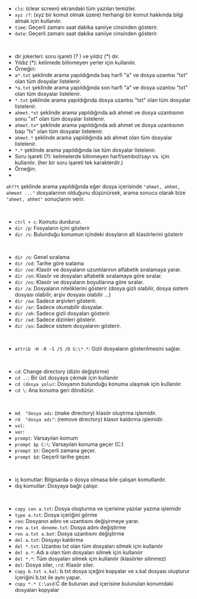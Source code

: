 - `cls`: (clear screen) ekrandaki tüm yazıları temizler.
- `xyz /?`: (xyz bir komut olmak üzere) herhangi bir komut hakkında bilgi almak için kullanılır.
- `time`: Geçerli zamanı saat dakika saniiye cinsinden gösterir.
- `date`: Geçerli zamanı saat dakika saniiye cinsinden gösterir.

<br>

- dir jokerleri: soru işareti (? ) ve yıldız (*) dır.
- Yıldız (*): kelimede bilinmeyen yerler için kullanılır.
- Örneğin:
- `a*.txt` şeklinde arama yapıldığında baş harfi "a" ve dosya uzantısı "txt" olan tüm dosyalar listelenir.
- `*a.txt` şeklinde arama yapıldığında son harfi "a" ve dosya uzantısı "txt" olan tüm dosyalar listelenir.
- `*.txt` şeklinde arama yapıldığında dosya uzantısı "txt" olan tüm dosyalar listelenir.
- `ahmet.*xt` şeklinde arama yapıldığında adı ahmet ve dosya uzantısının sonu "xt" olan tüm dosyalar listelenir.
- `ahmet.tx*` şeklinde arama yapıldığında adı ahmet ve dosya uzantısının başı "tx" olan tüm dosyalar listelenir.
- `ahmet.*` şeklinde arama yapıldığında adı ahmet olan tüm dosyalar listelenir.
- `*.*` şeklinde arama yapıldığında ise tüm dosyalar listelenir.
- Soru işareti (?): kelimelerde bilinmeyen harf/sembol/sayı vs. için kullanılır. (her bir soru işareti tek karakterdir.) 
- Örneğin:
- 
`ah??t` şeklinde arama yapıldığında eğer dosya içerisinde `"ahmet, ahhmt, ahmeet ..."` dosyalarının olduğunu düşünürsek, arama sonucu olarak bize `"ahmet, ahhmt"` sonuçlarını verir.


<br>

- `ctrl + c`: Komutu durdurur.
- `dir /p`: Fosyaların içini gösterir
- `dir /s`: Bulunduğu konumun içindeki dosyların alt klasörlerini gösterir

<br>

- `dir /o`: Genel sıralama
- `dir /od`: Tarihe göre sıalama
- `dir /oe`: Klasör ve dosyaların uzuntılarının alfabetik sıralamaya yarar.
- `dir /on`: Klasör ve dosyaları alfabetik sıralamaya göre sıralar.
- `dir /os`: Klasör ve dosyaların boyutlarına göre sıralar.
- `dir /a`: Dosyaların niteliklerini gösterir (dosya gizli olabilir, dosya sistem dosyası olabilir, arşiv dosyası olabilir ...)
- `dir /aa`: Sadece arşivleri gösterir.
- `dir /ar`: Sadece okunabilir dosyalar.
- `dir /ah`: Sadece gizli dosyaları gösterir.
- `dir /ad`: Sadece dizinleri gösterir.
- `dir /as`: Sadece sistem dosyalarını gösterir.

<br>

- `attrib -H -R -S /S /D G:\*.*`: Gizli dosyaların gösterilmesini sağlar.

<br>

- `cd`: Change directory (dizin değiştirme)
- `cd ..`: Bir üst dosyaya çıkmak için kullanılır
- `cd (dosya yolu)`: Dosyanın bulunduğu konuma ulaşmak için kullanılır.
- `cd \`: Ana konuma geri döndürür.

<br>

- `md  "dosya adı`: (make directory) klasör oluştrma işlemidir.
- `rd  "dosya adı"`: (remove directory) klasor kaldırma işlemidir.
- `vol`:
- `ver`:
- `prompt`: Varsayılan komum
- `prompt $p C:\`: Varsayılan konuma geçer (C:\)
- `prompt $t`: Geçerli zamana geçer.
- `prompt $d`: Geçerli tarihe geçer.

<br>

- iç komutlar: Bilgisarda o dosya olmasa bile çalışan komutlardır.
- dış komutlar: Dosyaya bağlı çalışır.

<br>

- `copy con a.txt`: Dosya oluşturma ve içerisine yazılar yazma işlemidir
- `type a.txt`: Dosya içeriğini görme
- `ren`: Dosyanın adını ve uzantısını değişirmeye yarar.
- `ren a.txt deneme.txt`: Dosya adını değiştirme
- `ren a.txt a.bat`: Dosya uzantısını değiştirme
- `del a.txt`: Dosyayı kaldırma
- `del *.txt`: Uzantısı txt olan tüm dosyaları silmek için kullanılır
- `del a.*`: Adı a olan tüm dosyaları silmek için kullanılır
- `del *.*`: Tüm dosyaları silmek için kullanılır (klasörler silinmez)
- `del`: Dosya siler, `:rd`: Klasör siler.
- `copy b.txt x.kal`: b.txt dosya içeğini kopyalar ve x.kal dosyası oluşturur içeriğini b.txt ile aynı yapar.
- `copy *.* C:\asd`:C de bulunan asd içerisine bulunulan konumdaki dosyaları kopyalar
